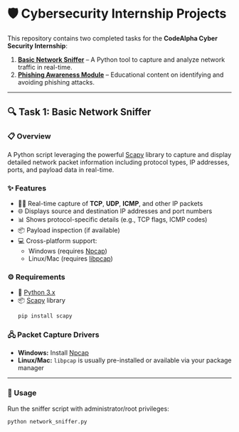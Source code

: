 # 🛡️ Cybersecurity Internship Projects

This repository contains two completed tasks for the **CodeAlpha Cyber Security Internship**:

1. [**Basic Network Sniffer**](#-task-1-basic-network-sniffer) – A Python tool to capture and analyze network traffic in real-time.  
2. [**Phishing Awareness Module**](#-task-2-phishing-awareness-module) – Educational content on identifying and avoiding phishing attacks.

---

## 🔍 Task 1: Basic Network Sniffer

### 📋 Overview  
A Python script leveraging the powerful [Scapy](https://scapy.net/) library to capture and display detailed network packet information including protocol types, IP addresses, ports, and payload data in real-time.

### ✨ Features  
- 🕵️‍♂️ Real-time capture of **TCP**, **UDP**, **ICMP**, and other IP packets  
- 🌐 Displays source and destination IP addresses and port numbers  
- 📊 Shows protocol-specific details (e.g., TCP flags, ICMP codes)  
- 📦 Payload inspection (if available)  
- 💻 Cross-platform support:  
  - Windows (requires [Npcap](https://nmap.org/npcap/))  
  - Linux/Mac (requires [libpcap](https://www.tcpdump.org/))

### ⚙️ Requirements  
- 🐍 [Python 3.x](https://www.python.org/downloads/)  
- 📦 [Scapy](https://scapy.net/) library  
  ```bash
  pip install scapy
  ```
  
### 🖧 Packet Capture Drivers
- **Windows:** Install [Npcap](https://nmap.org/npcap/)  
- **Linux/Mac:** `libpcap` is usually pre-installed or available via your package manager

---

### 🚀 Usage
Run the sniffer script with administrator/root privileges:
```bash
python network_sniffer.py
```
